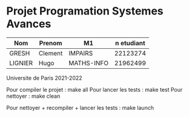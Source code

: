 Projet Programation Systemes Avances
====

| Nom      | Prenom   | M1           | n etudiant  |
|----------|----------|--------------|-------------|
| GRESH    | Clement  | IMPAIRS      | 22123274    |
| LIGNIER  | Hugo     | MATHS-INFO   | 21962499    |


Universite de Paris
2021-2022

Pour compiler le projet : make all
Pour lancer les tests : make test
Pour nettoyer : make clean

Pour nettoyer + recompiler + lancer les tests : make launch